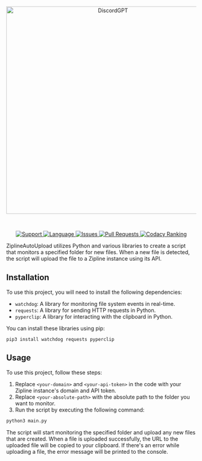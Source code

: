 <div align="center">
  <br />
  <p>
    <img src="https://share.valhalladev.org/r/XPk8iq.png" width="550" alt="DiscordGPT" />
  </p>
  <br />
  <p>
  <a href="https://discord.gg/Q3ZhdRJ">
    <img src="https://img.shields.io/discord/495602800802398212.svg?colorB=Blue&logo=discord&label=Support&style=for-the-badge" alt="Support">
  </a>
  <a href="https://github.com/Valhalla-Development/ZiplineAutoUpload">
    <img src="https://img.shields.io/github/languages/top/Valhalla-Development/ZiplineAutoUpload.svg?style=for-the-badge" alt="Language">
  </a>
  <a href="https://github.com/Valhalla-Development/ZiplineAutoUpload/issues">
    <img src="https://img.shields.io/github/issues/Valhalla-Development/ZiplineAutoUpload.svg?style=for-the-badge" alt="Issues">
  </a>
  <a href="https://github.com/Valhalla-Development/ZiplineAutoUpload/pulls">
    <img src="https://img.shields.io/github/issues-pr/Valhalla-Development/ZiplineAutoUpload.svg?style=for-the-badge" alt="Pull Requests">
  </a>
  <a href="https://app.codacy.com/gh/Valhalla-Development/ZiplineAutoUpload/dashboard?utm_source=gh&utm_medium=referral&utm_content=&utm_campaign=Badge_grade">
    <img src="https://img.shields.io/codacy/grade/cb6c917ff4354eaea13a814e8da7ab80?style=for-the-badge" alt="Codacy Ranking">
  </a>
  </p>
</div>

ZiplineAutoUpload utilizes Python and various libraries
to create a script that monitors a specified folder for new files.
When a new file is detected, the script will upload the file to a Zipline instance using its API.

## Installation

To use this project, you will need to install the following dependencies:

* `watchdog`: A library for monitoring file system events in real-time.
* `requests`: A library for sending HTTP requests in Python.
* `pyperclip`: A library for interacting with the clipboard in Python.

You can install these libraries using pip:
```
pip3 install watchdog requests pyperclip
```
## Usage

To use this project, follow these steps:

1. Replace `<your-domain>` and `<your-api-token>` in the code with your Zipline instance's domain and API token.
2. Replace `<your-absolute-path>` with the absolute path to the folder you want to monitor.
3. Run the script by executing the following command:
```bash
python3 main.py
```
The script will start monitoring the specified folder and upload any new files that are created.
When a file is uploaded successfully, the URL to the uploaded file will be copied to your clipboard.
If there's an error while uploading a file, the error message will be printed to the console.
